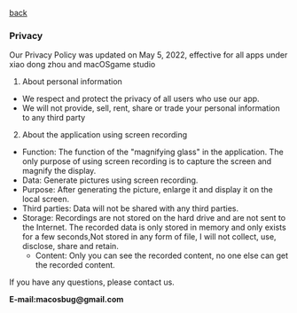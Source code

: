 [back](./)

### Privacy

Our Privacy Policy was updated on May 5, 2022, effective for all apps under xiao dong zhou and macOSgame studio   

1.  About personal information
  -  We respect and protect the privacy of all users who use our app.
  -  We will not provide, sell, rent, share or trade your personal information to any third party

2.  About the application using screen recording
   - Function: The function of the "magnifying glass" in the application. The only purpose of using screen recording is to capture the screen and magnify the display. 
   - Data: Generate pictures using screen recording. 
   - Purpose: After generating the picture, enlarge it and display it on the local screen.
   - Third parties: Data will not be shared with any third parties.
   - Storage: Recordings are not stored on the hard drive and are not sent to the Internet. The recorded data is only stored in memory and only exists for a few seconds,Not stored in any form of file, I will not collect, use, disclose, share and retain.
     - Content: Only you can see the recorded content, no one else can get the recorded content. 


If you have any questions, please contact us.

__E-mail:macosbug@gmail.com__

